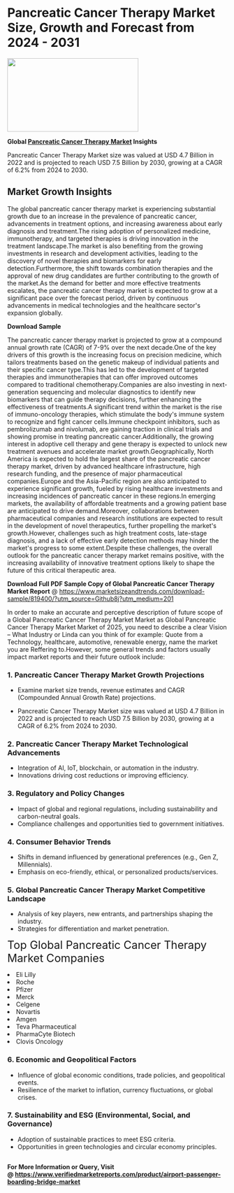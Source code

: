 <H1>Pancreatic Cancer Therapy Market Size, Growth and Forecast from 2024 - 2031</H1><img class="aligncenter size-medium wp-image-584254" src="https://thirdeyenews.in/wp-content/uploads/2024/09/Global-Market-Research-300x168.jpeg" alt="" width="300" height="168" /><p><strong>Global&nbsp;<a href="https://www.marketsizeandtrends.com/download-sample/819400/?utm_source=Github8j?utm_medium=201">Pancreatic Cancer Therapy Market</a> Insights</strong></p><p>Pancreatic Cancer Therapy Market size was valued at USD 4.7 Billion in 2022 and is projected to reach USD 7.5 Billion by 2030, growing at a CAGR of 6.2% from 2024 to 2030.</p><p><h2>Market Growth Insights</h2> <p>The global pancreatic cancer therapy market is experiencing substantial growth due to an increase in the prevalence of pancreatic cancer, advancements in treatment options, and increasing awareness about early diagnosis and treatment.The rising adoption of personalized medicine, immunotherapy, and targeted therapies is driving innovation in the treatment landscape.The market is also benefiting from the growing investments in research and development activities, leading to the discovery of novel therapies and biomarkers for early detection.Furthermore, the shift towards combination therapies and the approval of new drug candidates are further contributing to the growth of the market.As the demand for better and more effective treatments escalates, the pancreatic cancer therapy market is expected to grow at a significant pace over the forecast period, driven by continuous advancements in medical technologies and the healthcare sector's expansion globally.</p> <p><strong>Download Sample</strong></p> <p>The pancreatic cancer therapy market is projected to grow at a compound annual growth rate (CAGR) of 7-9% over the next decade.One of the key drivers of this growth is the increasing focus on precision medicine, which tailors treatments based on the genetic makeup of individual patients and their specific cancer type.This has led to the development of targeted therapies and immunotherapies that can offer improved outcomes compared to traditional chemotherapy.Companies are also investing in next-generation sequencing and molecular diagnostics to identify new biomarkers that can guide therapy decisions, further enhancing the effectiveness of treatments.A significant trend within the market is the rise of immuno-oncology therapies, which stimulate the body's immune system to recognize and fight cancer cells.Immune checkpoint inhibitors, such as pembrolizumab and nivolumab, are gaining traction in clinical trials and showing promise in treating pancreatic cancer.Additionally, the growing interest in adoptive cell therapy and gene therapy is expected to unlock new treatment avenues and accelerate market growth.Geographically, North America is expected to hold the largest share of the pancreatic cancer therapy market, driven by advanced healthcare infrastructure, high research funding, and the presence of major pharmaceutical companies.Europe and the Asia-Pacific region are also anticipated to experience significant growth, fueled by rising healthcare investments and increasing incidences of pancreatic cancer in these regions.In emerging markets, the availability of affordable treatments and a growing patient base are anticipated to drive demand.Moreover, collaborations between pharmaceutical companies and research institutions are expected to result in the development of novel therapeutics, further propelling the market's growth.However, challenges such as high treatment costs, late-stage diagnosis, and a lack of effective early detection methods may hinder the market's progress to some extent.Despite these challenges, the overall outlook for the pancreatic cancer therapy market remains positive, with the increasing availability of innovative treatment options likely to shape the future of this critical therapeutic area.</p> <p><span class=""><strong>Download Full PDF Sample Copy of Global Pancreatic Cancer Therapy Market Report</strong> @ <a href="https://www.marketsizeandtrends.com/download-sample/819400/?utm_source=Github8j?utm_medium=201" target="_blank">https://www.marketsizeandtrends.com/download-sample/819400/?utm_source=Github8j?utm_medium=201</a></span></p><p>In order to make an accurate and perceptive description of future scope of a Global&nbsp;Pancreatic Cancer Therapy Market Market as Global&nbsp;Pancreatic Cancer Therapy Market Market of 2025, you need to describe a clear Vision &ndash; What Industry or Linda can you think of for example: Quote from a Technology, healthcare, automotive, renewable energy, name the market you are Reffering to.However, some general trends and factors usually impact market reports and their future outlook include:</p><h3>1.&nbsp;<strong>Pancreatic Cancer Therapy Market Growth Projections</strong></h3><ul><li>Examine market size trends, revenue estimates and CAGR (Compounded Annual Growth Rate) projections.</li><li><p>Pancreatic Cancer Therapy Market size was valued at USD 4.7 Billion in 2022 and is projected to reach USD 7.5 Billion by 2030, growing at a CAGR of 6.2% from 2024 to 2030.</p></li></ul><h3>2.&nbsp;<strong>Pancreatic Cancer Therapy Market Technological Advancements</strong></h3><ul><li>Integration of AI, IoT, blockchain, or automation in the industry.</li><li>Innovations driving cost reductions or improving efficiency.</li></ul><h3>3.&nbsp;<strong>Regulatory and Policy Changes</strong></h3><ul><li>Impact of global and regional regulations, including sustainability and carbon-neutral goals.</li><li>Compliance challenges and opportunities tied to government initiatives.</li></ul><h3>4.&nbsp;<strong>Consumer Behavior Trends</strong></h3><ul><li>Shifts in demand influenced by generational preferences (e.g., Gen Z, Millennials).</li><li>Emphasis on eco-friendly, ethical, or personalized products/services.</li></ul><h3>5.&nbsp;<strong>Global Pancreatic Cancer Therapy Market Competitive Landscape</strong></h3><ul><li>Analysis of key players, new entrants, and partnerships shaping the industry.</li><li>Strategies for differentiation and market penetration.</li></ul><p data-pm-slice="1 1 []"><span style="color: inherit; font-family: inherit; font-size: 25px;">Top Global Pancreatic Cancer Therapy Market Companies</span></p><div class="" data-test-id=""><p><li>Eli Lilly</li><li> Roche</li><li> Pfizer</li><li> Merck</li><li> Celgene</li><li> Novartis</li><li> Amgen</li><li> Teva Pharmaceutical</li><li> PharmaCyte Biotech</li><li> Clovis Oncology</li></p></div><h3>6.&nbsp;<strong>Economic and Geopolitical Factors</strong></h3><ul><li>Influence of global economic conditions, trade policies, and geopolitical events.</li><li>Resilience of the market to inflation, currency fluctuations, or global crises.</li></ul><h3>7.&nbsp;<strong>Sustainability and ESG (Environmental, Social, and Governance)</strong></h3><ul><li>Adoption of sustainable practices to meet ESG criteria.</li><li>Opportunities in green technologies and circular economy principles.</li></ul><h2><strong style="font-size: 14px;">For More Information or Query, Visit @&nbsp;</strong><a style="background-color: #ffffff; font-size: 14px;" href="https://www.marketsizeandtrends.com/report/pancreatic-cancer-therapy-market/" target="_blank">https://www.verifiedmarketreports.com/product/airport-passenger-boarding-bridge-market</a></h2>